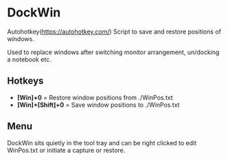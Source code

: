 # DockWin
Autohotkey(https://autohotkey.com/) Script to save and restore positions of windows.

Used to replace windows after switching monitor arrangement, un/docking a notebook etc.

## Hotkeys
- **[Win]+0** = Restore window positions from ./WinPos.txt
- **[Win]+[Shift]+0** = Save window positions to ./WinPos.txt

## Menu
DockWin sits quietly in the tool tray and can be right clicked to edit WinPos.txt or initiate a capture or restore.